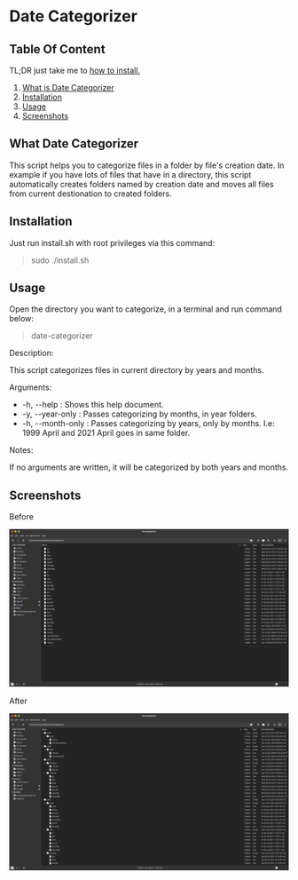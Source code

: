 # Date Categorizer

## Table Of Content

TL;DR just take me to [how to install.](#1)

1. [What is Date Categorizer](#0)
2. [Installation](#1)
3. [Usage](#2)
4. [Screenshots](#3)

<h2 id="0">What Date Categorizer</h2>

This script helps you to categorize files in a folder by file's creation date. In example if you have lots of files that have in a directory, ​this script automatically creates folders named by creation date and moves all files from current destionation to created folders.

<h2 id="1">Installation</h2>

Just run install.sh with root privileges via this command:

> sudo ./install.sh

<h2 id="2">Usage</h2>

Open the directory you want to categorize, in a terminal and run command below:

> date-categorizer

Description:

This script categorizes files in current directory by years and months.

Arguments:

* -h, --help       : Shows this help document.
* -y, --year-only  : Passes categorizing by months, in year folders.
* -h, --month-only : Passes categorizing by years, only by months. I.e: 1999 April and 2021 April goes in same folder.

Notes:

If no arguments are written, it will be categorized by both years and months.

<h2 id="3">Screenshots</h2>

Before

![Before](https://raw.githubusercontent.com/Elagoht/DateCategorizer/main/screenshots/before.png)

After

![After](https://raw.githubusercontent.com/Elagoht/DateCategorizer/main/screenshots/after.png)